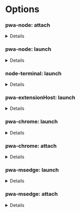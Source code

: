 # Options

### pwa-node: attach

<details><h4>address</h4><p>TCP/IP address of process to be debugged. Default is &#39;localhost&#39;.</p>
<h5>Default value:</h4><pre><code>"localhost"</pre></code><h4>attachExistingChildren</h4><p>Whether to attempt to attach to already-spawned child processes.</p>
<h5>Default value:</h4><pre><code>true</pre></code><h4>autoAttachChildProcesses</h4><p>Attach debugger to new child processes automatically.</p>
<h5>Default value:</h4><pre><code>true</pre></code><h4>cascadeTerminateToConfigurations</h4><p>A list of debug sessions which, when this debug session is terminated, will also be stopped.</p>
<h5>Default value:</h4><pre><code>[]</pre></code><h4>continueOnAttach</h4><p>If true, we&#39;ll automatically resume programs launched and waiting on <code>--inspect-brk</code></p>
<h5>Default value:</h4><pre><code>false</pre></code><h4>customDescriptionGenerator</h4><p>Customize the textual description the debugger shows for objects (local variables, etc...). Samples:<br>      1. this.toString() // will call toString to print all objects<br>      2. this.customDescription ? this.customDescription() : defaultValue // Use customDescription method if available, if not return defaultValue<br>      3. function (def) { return this.customDescription ? this.customDescription() : def } // Use customDescription method if available, if not return defaultValue<br>      </p>
<h5>Default value:</h4><pre><code>undefined</pre></code><h4>customPropertiesGenerator</h4><p>Customize the properties shown for an object in the debugger (local variables, etc...). Samples:<br>    1. { ...this, extraProperty: &#39;12345&#39; } // Add an extraProperty 12345 to all objects<br>    2. this.customProperties ? this.customProperties() : this // Use customProperties method if available, if not use the properties in this (the default properties)<br>    3. function () { return this.customProperties ? this.customProperties() : this } // Use customDescription method if available, if not return the default properties<br><br>    Deprecated: This is a temporary implementation of this feature until we have time to implement it in the way described here: <a href="https://github.com/microsoft/vscode/issues/102181">https://github.com/microsoft/vscode/issues/102181</a></p>
<h5>Default value:</h4><pre><code>undefined</pre></code><h4>cwd</h4><p>Absolute path to the working directory of the program being debugged. If you&#39;ve set localRoot then cwd will match that value otherwise it falls back to your workspaceFolder</p>
<h5>Default value:</h4><pre><code>localRoot || ${workspaceFolder}</pre></code><h4>enableContentValidation</h4><p>Toggles whether we verify the contents of files on disk match the ones loaded in the runtime. This is useful in a variety of scenarios and required in some, but can cause issues if you have server-side transformation of scripts, for example.</p>
<h5>Default value:</h4><pre><code>true</pre></code><h4>env</h4><p>Environment variables passed to the program. The value <code>null</code> removes the variable from the environment.</p>
<h5>Default value:</h4><pre><code>{}</pre></code><h4>envFile</h4><p>Absolute path to a file containing environment variable definitions.</p>
<h5>Default value:</h4><pre><code>null</pre></code><h4>localRoot</h4><p>Path to the local directory containing the program.</p>
<h5>Default value:</h4><pre><code>null</pre></code><h4>nodeVersionHint</h4><p>Allows you to explicitly specify the Node version that&#39;s running, which can be used to disable or enable certain behaviors in cases where the automatic version detection does not work.</p>
<h5>Default value:</h4><pre><code>undefined</pre></code><h4>outFiles</h4><p>If source maps are enabled, these glob patterns specify the generated JavaScript files. If a pattern starts with <code>!</code> the files are excluded. If not specified, the generated code is expected in the same directory as its source.</p>
<h5>Default value:</h4><pre><code>[
  "${workspaceFolder}/**/*.js",
  "!**/node_modules/**"
]</pre></code><h4>outputCapture</h4><p>From where to capture output messages: the default debug API if set to <code>console</code>, or stdout/stderr streams if set to <code>std</code>.</p>
<h5>Default value:</h4><pre><code>"console"</pre></code><h4>pauseForSourceMap</h4><p>Whether to wait for source maps to load for each incoming script. This has a performance overhead, and might be safely disabled when running off of disk, so long as <code>rootPath</code> is not disabled.</p>
<h5>Default value:</h4><pre><code>false</pre></code><h4>port</h4><p>Debug port to attach to. Default is 9229.</p>
<h5>Default value:</h4><pre><code>9229</pre></code><h4>processId</h4><p>ID of process to attach to.</p>
<h5>Default value:</h4><pre><code>undefined</pre></code><h4>remoteRoot</h4><p>Absolute path to the remote directory containing the program.</p>
<h5>Default value:</h4><pre><code>null</pre></code><h4>resolveSourceMapLocations</h4><p>A list of minimatch patterns for locations (folders and URLs) in which source maps can be used to resolve local files. This can be used to avoid incorrectly breaking in external source mapped code. Patterns can be prefixed with &quot;!&quot; to exclude them. May be set to an empty array or null to avoid restriction.</p>
<h5>Default value:</h4><pre><code>[
  "**",
  "!**/node_modules/**"
]</pre></code><h4>restart</h4><p>Try to reconnect to the program if we lose connection. If set to <code>true</code>, we&#39;ll try once a second, forever. You can customize the interval and maximum number of attempts by specifying the <code>delay</code> and <code>maxAttempts</code> in an object instead.</p>
<h5>Default value:</h4><pre><code>false</pre></code><h4>runtimeSourcemapPausePatterns</h4><p>A list of patterns at which to manually insert entrypoint breakpoints. This can be useful to give the debugger an opportunity to set breakpoints when using sourcemaps that don&#39;t exist or can&#39;t be detected before launch, such as <a href="https://github.com/microsoft/vscode-js-debug/issues/492">with the Serverless framework</a>.</p>
<h5>Default value:</h4><pre><code>[]</pre></code><h4>showAsyncStacks</h4><p>Show the async calls that led to the current call stack.</p>
<h5>Default value:</h4><pre><code>true</pre></code><h4>skipFiles</h4><p>An array of file or folder names, or path globs, to skip when debugging.</p>
<h5>Default value:</h4><pre><code>[
  "<node_internals>/**"
]</pre></code><h4>smartStep</h4><p>Automatically step through generated code that cannot be mapped back to the original source.</p>
<h5>Default value:</h4><pre><code>true</pre></code><h4>sourceMapPathOverrides</h4><p>A set of mappings for rewriting the locations of source files from what the sourcemap says, to their locations on disk.</p>
<h5>Default value:</h4><pre><code>{
  "webpack:///./~/*": "${workspaceFolder}/node_modules/*",
  "webpack:////*": "/*",
  "webpack://?:*/*": "${workspaceFolder}/*",
  "webpack:///([a-z]):/(.+)": "$1:/$2",
  "meteor://💻app/*": "${workspaceFolder}/*"
}</pre></code><h4>sourceMapRenames</h4><p>Whether to use the &quot;names&quot; mapping in sourcemaps. This requires requesting source content, which can be slow with certain debuggers.</p>
<h5>Default value:</h4><pre><code>true</pre></code><h4>sourceMaps</h4><p>Use JavaScript source maps (if they exist).</p>
<h5>Default value:</h4><pre><code>true</pre></code><h4>timeout</h4><p>Retry for this number of milliseconds to connect to Node.js. Default is 10000 ms.</p>
<h5>Default value:</h4><pre><code>10000</pre></code><h4>timeouts</h4><p>Timeouts for several debugger operations.</p>
<h5>Default value:</h4><pre><code>{}</pre></code><h4>trace</h4><p>Configures what diagnostic output is produced.</p>
<h5>Default value:</h4><pre><code>false</pre></code><h4>websocketAddress</h4><p>Exact websocket address to attach to. If unspecified, it will be discovered from the address and port.</p>
<h5>Default value:</h4><pre><code>undefined</pre></code></details>

### pwa-node: launch

<details><h4>args</h4><p>Command line arguments passed to the program.</p>
<h5>Default value:</h4><pre><code>[]</pre></code><h4>attachSimplePort</h4><p>If set, attaches to the process via the given port. This is generally no longer necessary for Node.js programs and loses the ability to debug child processes, but can be useful in more esoteric scenarios such as with Deno and Docker launches. If set to 0, a random port will be chosen and --inspect-brk added to the launch arguments automatically.</p>
<h5>Default value:</h4><pre><code>null</pre></code><h4>autoAttachChildProcesses</h4><p>Attach debugger to new child processes automatically.</p>
<h5>Default value:</h4><pre><code>true</pre></code><h4>cascadeTerminateToConfigurations</h4><p>A list of debug sessions which, when this debug session is terminated, will also be stopped.</p>
<h5>Default value:</h4><pre><code>[]</pre></code><h4>console</h4><p>Where to launch the debug target.</p>
<h5>Default value:</h4><pre><code>"internalConsole"</pre></code><h4>customDescriptionGenerator</h4><p>Customize the textual description the debugger shows for objects (local variables, etc...). Samples:<br>      1. this.toString() // will call toString to print all objects<br>      2. this.customDescription ? this.customDescription() : defaultValue // Use customDescription method if available, if not return defaultValue<br>      3. function (def) { return this.customDescription ? this.customDescription() : def } // Use customDescription method if available, if not return defaultValue<br>      </p>
<h5>Default value:</h4><pre><code>undefined</pre></code><h4>customPropertiesGenerator</h4><p>Customize the properties shown for an object in the debugger (local variables, etc...). Samples:<br>    1. { ...this, extraProperty: &#39;12345&#39; } // Add an extraProperty 12345 to all objects<br>    2. this.customProperties ? this.customProperties() : this // Use customProperties method if available, if not use the properties in this (the default properties)<br>    3. function () { return this.customProperties ? this.customProperties() : this } // Use customDescription method if available, if not return the default properties<br><br>    Deprecated: This is a temporary implementation of this feature until we have time to implement it in the way described here: <a href="https://github.com/microsoft/vscode/issues/102181">https://github.com/microsoft/vscode/issues/102181</a></p>
<h5>Default value:</h4><pre><code>undefined</pre></code><h4>cwd</h4><p>Absolute path to the working directory of the program being debugged. If you&#39;ve set localRoot then cwd will match that value otherwise it falls back to your workspaceFolder</p>
<h5>Default value:</h4><pre><code>"${workspaceFolder}"</pre></code><h4>enableContentValidation</h4><p>Toggles whether we verify the contents of files on disk match the ones loaded in the runtime. This is useful in a variety of scenarios and required in some, but can cause issues if you have server-side transformation of scripts, for example.</p>
<h5>Default value:</h4><pre><code>true</pre></code><h4>env</h4><p>Environment variables passed to the program. The value <code>null</code> removes the variable from the environment.</p>
<h5>Default value:</h4><pre><code>{}</pre></code><h4>envFile</h4><p>Absolute path to a file containing environment variable definitions.</p>
<h5>Default value:</h4><pre><code>null</pre></code><h4>killBehavior</h4><p>Configures how debug processes are killed when stopping the session. Can be:<br><br>- forceful (default): forcefully tears down the process tree. Sends SIGKILL on posix, or <code>taskkill.exe /F</code> on Windows.<br>- polite: gracefully tears down the process tree. It&#39;s possible that misbehaving processes continue to run after shutdown in this way. Sends SIGTERM on posix, or <code>taskkill.exe</code> with no <code>/F</code> (force) flag on Windows.<br>- none: no termination will happen.</p>
<h5>Default value:</h4><pre><code>"forceful"</pre></code><h4>localRoot</h4><p>Path to the local directory containing the program.</p>
<h5>Default value:</h4><pre><code>null</pre></code><h4>nodeVersionHint</h4><p>Allows you to explicitly specify the Node version that&#39;s running, which can be used to disable or enable certain behaviors in cases where the automatic version detection does not work.</p>
<h5>Default value:</h4><pre><code>undefined</pre></code><h4>outFiles</h4><p>If source maps are enabled, these glob patterns specify the generated JavaScript files. If a pattern starts with <code>!</code> the files are excluded. If not specified, the generated code is expected in the same directory as its source.</p>
<h5>Default value:</h4><pre><code>[
  "${workspaceFolder}/**/*.js",
  "!**/node_modules/**"
]</pre></code><h4>outputCapture</h4><p>From where to capture output messages: the default debug API if set to <code>console</code>, or stdout/stderr streams if set to <code>std</code>.</p>
<h5>Default value:</h4><pre><code>"console"</pre></code><h4>pauseForSourceMap</h4><p>Whether to wait for source maps to load for each incoming script. This has a performance overhead, and might be safely disabled when running off of disk, so long as <code>rootPath</code> is not disabled.</p>
<h5>Default value:</h4><pre><code>false</pre></code><h4>profileStartup</h4><p>If true, will start profiling as soon as the process launches</p>
<h5>Default value:</h4><pre><code>false</pre></code><h4>program</h4><p>Absolute path to the program. Generated value is guessed by looking at package.json and opened files. Edit this attribute.</p>
<h5>Default value:</h4><pre><code>""</pre></code><h4>remoteRoot</h4><p>Absolute path to the remote directory containing the program.</p>
<h5>Default value:</h4><pre><code>null</pre></code><h4>resolveSourceMapLocations</h4><p>A list of minimatch patterns for locations (folders and URLs) in which source maps can be used to resolve local files. This can be used to avoid incorrectly breaking in external source mapped code. Patterns can be prefixed with &quot;!&quot; to exclude them. May be set to an empty array or null to avoid restriction.</p>
<h5>Default value:</h4><pre><code>[
  "**",
  "!**/node_modules/**"
]</pre></code><h4>restart</h4><p>Try to reconnect to the program if we lose connection. If set to <code>true</code>, we&#39;ll try once a second, forever. You can customize the interval and maximum number of attempts by specifying the <code>delay</code> and <code>maxAttempts</code> in an object instead.</p>
<h5>Default value:</h4><pre><code>false</pre></code><h4>runtimeArgs</h4><p>Optional arguments passed to the runtime executable.</p>
<h5>Default value:</h4><pre><code>[]</pre></code><h4>runtimeExecutable</h4><p>Runtime to use. Either an absolute path or the name of a runtime available on the PATH. If omitted <code>node</code> is assumed.</p>
<h5>Default value:</h4><pre><code>"node"</pre></code><h4>runtimeSourcemapPausePatterns</h4><p>A list of patterns at which to manually insert entrypoint breakpoints. This can be useful to give the debugger an opportunity to set breakpoints when using sourcemaps that don&#39;t exist or can&#39;t be detected before launch, such as <a href="https://github.com/microsoft/vscode-js-debug/issues/492">with the Serverless framework</a>.</p>
<h5>Default value:</h4><pre><code>[]</pre></code><h4>runtimeVersion</h4><p>Version of <code>node</code> runtime to use. Requires <code>nvm</code>.</p>
<h5>Default value:</h4><pre><code>"default"</pre></code><h4>showAsyncStacks</h4><p>Show the async calls that led to the current call stack.</p>
<h5>Default value:</h4><pre><code>true</pre></code><h4>skipFiles</h4><p>An array of file or folder names, or path globs, to skip when debugging.</p>
<h5>Default value:</h4><pre><code>[
  "<node_internals>/**"
]</pre></code><h4>smartStep</h4><p>Automatically step through generated code that cannot be mapped back to the original source.</p>
<h5>Default value:</h4><pre><code>true</pre></code><h4>sourceMapPathOverrides</h4><p>A set of mappings for rewriting the locations of source files from what the sourcemap says, to their locations on disk.</p>
<h5>Default value:</h4><pre><code>{
  "webpack:///./~/*": "${workspaceFolder}/node_modules/*",
  "webpack:////*": "/*",
  "webpack://?:*/*": "${workspaceFolder}/*",
  "webpack:///([a-z]):/(.+)": "$1:/$2",
  "meteor://💻app/*": "${workspaceFolder}/*"
}</pre></code><h4>sourceMapRenames</h4><p>Whether to use the &quot;names&quot; mapping in sourcemaps. This requires requesting source content, which can be slow with certain debuggers.</p>
<h5>Default value:</h4><pre><code>true</pre></code><h4>sourceMaps</h4><p>Use JavaScript source maps (if they exist).</p>
<h5>Default value:</h4><pre><code>true</pre></code><h4>stopOnEntry</h4><p>Automatically stop program after launch.</p>
<h5>Default value:</h4><pre><code>false</pre></code><h4>timeout</h4><p>Retry for this number of milliseconds to connect to Node.js. Default is 10000 ms.</p>
<h5>Default value:</h4><pre><code>10000</pre></code><h4>timeouts</h4><p>Timeouts for several debugger operations.</p>
<h5>Default value:</h4><pre><code>{}</pre></code><h4>trace</h4><p>Configures what diagnostic output is produced.</p>
<h5>Default value:</h4><pre><code>false</pre></code></details>

### node-terminal: launch

<details><h4>autoAttachChildProcesses</h4><p>Attach debugger to new child processes automatically.</p>
<h5>Default value:</h4><pre><code>true</pre></code><h4>cascadeTerminateToConfigurations</h4><p>A list of debug sessions which, when this debug session is terminated, will also be stopped.</p>
<h5>Default value:</h4><pre><code>[]</pre></code><h4>command</h4><p>Command to run in the launched terminal. If not provided, the terminal will open without launching a program.</p>
<h5>Default value:</h4><pre><code>undefined</pre></code><h4>customDescriptionGenerator</h4><p>Customize the textual description the debugger shows for objects (local variables, etc...). Samples:<br>      1. this.toString() // will call toString to print all objects<br>      2. this.customDescription ? this.customDescription() : defaultValue // Use customDescription method if available, if not return defaultValue<br>      3. function (def) { return this.customDescription ? this.customDescription() : def } // Use customDescription method if available, if not return defaultValue<br>      </p>
<h5>Default value:</h4><pre><code>undefined</pre></code><h4>customPropertiesGenerator</h4><p>Customize the properties shown for an object in the debugger (local variables, etc...). Samples:<br>    1. { ...this, extraProperty: &#39;12345&#39; } // Add an extraProperty 12345 to all objects<br>    2. this.customProperties ? this.customProperties() : this // Use customProperties method if available, if not use the properties in this (the default properties)<br>    3. function () { return this.customProperties ? this.customProperties() : this } // Use customDescription method if available, if not return the default properties<br><br>    Deprecated: This is a temporary implementation of this feature until we have time to implement it in the way described here: <a href="https://github.com/microsoft/vscode/issues/102181">https://github.com/microsoft/vscode/issues/102181</a></p>
<h5>Default value:</h4><pre><code>undefined</pre></code><h4>cwd</h4><p>Absolute path to the working directory of the program being debugged. If you&#39;ve set localRoot then cwd will match that value otherwise it falls back to your workspaceFolder</p>
<h5>Default value:</h4><pre><code>localRoot || ${workspaceFolder}</pre></code><h4>enableContentValidation</h4><p>Toggles whether we verify the contents of files on disk match the ones loaded in the runtime. This is useful in a variety of scenarios and required in some, but can cause issues if you have server-side transformation of scripts, for example.</p>
<h5>Default value:</h4><pre><code>true</pre></code><h4>env</h4><p>Environment variables passed to the program. The value <code>null</code> removes the variable from the environment.</p>
<h5>Default value:</h4><pre><code>{}</pre></code><h4>envFile</h4><p>Absolute path to a file containing environment variable definitions.</p>
<h5>Default value:</h4><pre><code>null</pre></code><h4>localRoot</h4><p>Path to the local directory containing the program.</p>
<h5>Default value:</h4><pre><code>null</pre></code><h4>nodeVersionHint</h4><p>Allows you to explicitly specify the Node version that&#39;s running, which can be used to disable or enable certain behaviors in cases where the automatic version detection does not work.</p>
<h5>Default value:</h4><pre><code>undefined</pre></code><h4>outFiles</h4><p>If source maps are enabled, these glob patterns specify the generated JavaScript files. If a pattern starts with <code>!</code> the files are excluded. If not specified, the generated code is expected in the same directory as its source.</p>
<h5>Default value:</h4><pre><code>[
  "${workspaceFolder}/**/*.js",
  "!**/node_modules/**"
]</pre></code><h4>outputCapture</h4><p>From where to capture output messages: the default debug API if set to <code>console</code>, or stdout/stderr streams if set to <code>std</code>.</p>
<h5>Default value:</h4><pre><code>"console"</pre></code><h4>pauseForSourceMap</h4><p>Whether to wait for source maps to load for each incoming script. This has a performance overhead, and might be safely disabled when running off of disk, so long as <code>rootPath</code> is not disabled.</p>
<h5>Default value:</h4><pre><code>false</pre></code><h4>remoteRoot</h4><p>Absolute path to the remote directory containing the program.</p>
<h5>Default value:</h4><pre><code>null</pre></code><h4>resolveSourceMapLocations</h4><p>A list of minimatch patterns for locations (folders and URLs) in which source maps can be used to resolve local files. This can be used to avoid incorrectly breaking in external source mapped code. Patterns can be prefixed with &quot;!&quot; to exclude them. May be set to an empty array or null to avoid restriction.</p>
<h5>Default value:</h4><pre><code>[
  "**",
  "!**/node_modules/**"
]</pre></code><h4>runtimeSourcemapPausePatterns</h4><p>A list of patterns at which to manually insert entrypoint breakpoints. This can be useful to give the debugger an opportunity to set breakpoints when using sourcemaps that don&#39;t exist or can&#39;t be detected before launch, such as <a href="https://github.com/microsoft/vscode-js-debug/issues/492">with the Serverless framework</a>.</p>
<h5>Default value:</h4><pre><code>[]</pre></code><h4>showAsyncStacks</h4><p>Show the async calls that led to the current call stack.</p>
<h5>Default value:</h4><pre><code>{
  "onceBreakpointResolved": 16
}</pre></code><h4>skipFiles</h4><p>An array of file or folder names, or path globs, to skip when debugging.</p>
<h5>Default value:</h4><pre><code>[
  "<node_internals>/**"
]</pre></code><h4>smartStep</h4><p>Automatically step through generated code that cannot be mapped back to the original source.</p>
<h5>Default value:</h4><pre><code>true</pre></code><h4>sourceMapPathOverrides</h4><p>A set of mappings for rewriting the locations of source files from what the sourcemap says, to their locations on disk.</p>
<h5>Default value:</h4><pre><code>{
  "webpack:///./~/*": "${workspaceFolder}/node_modules/*",
  "webpack:////*": "/*",
  "webpack://?:*/*": "${workspaceFolder}/*",
  "webpack:///([a-z]):/(.+)": "$1:/$2",
  "meteor://💻app/*": "${workspaceFolder}/*"
}</pre></code><h4>sourceMapRenames</h4><p>Whether to use the &quot;names&quot; mapping in sourcemaps. This requires requesting source content, which can be slow with certain debuggers.</p>
<h5>Default value:</h4><pre><code>true</pre></code><h4>sourceMaps</h4><p>Use JavaScript source maps (if they exist).</p>
<h5>Default value:</h4><pre><code>true</pre></code><h4>timeout</h4><p>Retry for this number of milliseconds to connect to Node.js. Default is 10000 ms.</p>
<h5>Default value:</h4><pre><code>10000</pre></code><h4>timeouts</h4><p>Timeouts for several debugger operations.</p>
<h5>Default value:</h4><pre><code>{}</pre></code><h4>trace</h4><p>Configures what diagnostic output is produced.</p>
<h5>Default value:</h4><pre><code>false</pre></code></details>

### pwa-extensionHost: launch

<details><h4>args</h4><p>Command line arguments passed to the program.</p>
<h5>Default value:</h4><pre><code>[
  "--extensionDevelopmentPath=${workspaceFolder}"
]</pre></code><h4>autoAttachChildProcesses</h4><p>Attach debugger to new child processes automatically.</p>
<h5>Default value:</h4><pre><code>false</pre></code><h4>cascadeTerminateToConfigurations</h4><p>A list of debug sessions which, when this debug session is terminated, will also be stopped.</p>
<h5>Default value:</h4><pre><code>[]</pre></code><h4>customDescriptionGenerator</h4><p>Customize the textual description the debugger shows for objects (local variables, etc...). Samples:<br>      1. this.toString() // will call toString to print all objects<br>      2. this.customDescription ? this.customDescription() : defaultValue // Use customDescription method if available, if not return defaultValue<br>      3. function (def) { return this.customDescription ? this.customDescription() : def } // Use customDescription method if available, if not return defaultValue<br>      </p>
<h5>Default value:</h4><pre><code>undefined</pre></code><h4>customPropertiesGenerator</h4><p>Customize the properties shown for an object in the debugger (local variables, etc...). Samples:<br>    1. { ...this, extraProperty: &#39;12345&#39; } // Add an extraProperty 12345 to all objects<br>    2. this.customProperties ? this.customProperties() : this // Use customProperties method if available, if not use the properties in this (the default properties)<br>    3. function () { return this.customProperties ? this.customProperties() : this } // Use customDescription method if available, if not return the default properties<br><br>    Deprecated: This is a temporary implementation of this feature until we have time to implement it in the way described here: <a href="https://github.com/microsoft/vscode/issues/102181">https://github.com/microsoft/vscode/issues/102181</a></p>
<h5>Default value:</h4><pre><code>undefined</pre></code><h4>cwd</h4><p>Absolute path to the working directory of the program being debugged. If you&#39;ve set localRoot then cwd will match that value otherwise it falls back to your workspaceFolder</p>
<h5>Default value:</h4><pre><code>localRoot || ${workspaceFolder}</pre></code><h4>debugWebviews</h4><p>Configures whether we should try to attach to webviews in the launched VS Code instance. This will only work in desktop VS Code.</p>
<h5>Default value:</h4><pre><code>false</pre></code><h4>debugWebWorkerHost</h4><p>Configures whether we should try to attach to the web worker extension host.</p>
<h5>Default value:</h4><pre><code>false</pre></code><h4>enableContentValidation</h4><p>Toggles whether we verify the contents of files on disk match the ones loaded in the runtime. This is useful in a variety of scenarios and required in some, but can cause issues if you have server-side transformation of scripts, for example.</p>
<h5>Default value:</h4><pre><code>true</pre></code><h4>env</h4><p>Environment variables passed to the program. The value <code>null</code> removes the variable from the environment.</p>
<h5>Default value:</h4><pre><code>{}</pre></code><h4>envFile</h4><p>Absolute path to a file containing environment variable definitions.</p>
<h5>Default value:</h4><pre><code>null</pre></code><h4>localRoot</h4><p>Path to the local directory containing the program.</p>
<h5>Default value:</h4><pre><code>null</pre></code><h4>nodeVersionHint</h4><p>Allows you to explicitly specify the Node version that&#39;s running, which can be used to disable or enable certain behaviors in cases where the automatic version detection does not work.</p>
<h5>Default value:</h4><pre><code>undefined</pre></code><h4>outFiles</h4><p>If source maps are enabled, these glob patterns specify the generated JavaScript files. If a pattern starts with <code>!</code> the files are excluded. If not specified, the generated code is expected in the same directory as its source.</p>
<h5>Default value:</h4><pre><code>[
  "${workspaceFolder}/out/**/*.js"
]</pre></code><h4>outputCapture</h4><p>From where to capture output messages: the default debug API if set to <code>console</code>, or stdout/stderr streams if set to <code>std</code>.</p>
<h5>Default value:</h4><pre><code>"console"</pre></code><h4>pauseForSourceMap</h4><p>Whether to wait for source maps to load for each incoming script. This has a performance overhead, and might be safely disabled when running off of disk, so long as <code>rootPath</code> is not disabled.</p>
<h5>Default value:</h4><pre><code>false</pre></code><h4>remoteRoot</h4><p>Absolute path to the remote directory containing the program.</p>
<h5>Default value:</h4><pre><code>null</pre></code><h4>rendererDebugOptions</h4><p>Chrome launch options used when attaching to the renderer process, with <code>debugWebviews</code> or <code>debugWebWorkerHost</code>.</p>
<h5>Default value:</h4><pre><code>{}</pre></code><h4>resolveSourceMapLocations</h4><p>A list of minimatch patterns for locations (folders and URLs) in which source maps can be used to resolve local files. This can be used to avoid incorrectly breaking in external source mapped code. Patterns can be prefixed with &quot;!&quot; to exclude them. May be set to an empty array or null to avoid restriction.</p>
<h5>Default value:</h4><pre><code>[
  "${workspaceFolder}/**",
  "!**/node_modules/**"
]</pre></code><h4>runtimeExecutable</h4><p>Absolute path to VS Code.</p>
<h5>Default value:</h4><pre><code>"${execPath}"</pre></code><h4>runtimeSourcemapPausePatterns</h4><p>A list of patterns at which to manually insert entrypoint breakpoints. This can be useful to give the debugger an opportunity to set breakpoints when using sourcemaps that don&#39;t exist or can&#39;t be detected before launch, such as <a href="https://github.com/microsoft/vscode-js-debug/issues/492">with the Serverless framework</a>.</p>
<h5>Default value:</h4><pre><code>[]</pre></code><h4>showAsyncStacks</h4><p>Show the async calls that led to the current call stack.</p>
<h5>Default value:</h4><pre><code>true</pre></code><h4>skipFiles</h4><p>An array of file or folder names, or path globs, to skip when debugging.</p>
<h5>Default value:</h4><pre><code>[
  "<node_internals>/**"
]</pre></code><h4>smartStep</h4><p>Automatically step through generated code that cannot be mapped back to the original source.</p>
<h5>Default value:</h4><pre><code>true</pre></code><h4>sourceMapPathOverrides</h4><p>A set of mappings for rewriting the locations of source files from what the sourcemap says, to their locations on disk.</p>
<h5>Default value:</h4><pre><code>{
  "webpack:///./~/*": "${workspaceFolder}/node_modules/*",
  "webpack:////*": "/*",
  "webpack://?:*/*": "${workspaceFolder}/*",
  "webpack:///([a-z]):/(.+)": "$1:/$2",
  "meteor://💻app/*": "${workspaceFolder}/*"
}</pre></code><h4>sourceMapRenames</h4><p>Whether to use the &quot;names&quot; mapping in sourcemaps. This requires requesting source content, which can be slow with certain debuggers.</p>
<h5>Default value:</h4><pre><code>true</pre></code><h4>sourceMaps</h4><p>Use JavaScript source maps (if they exist).</p>
<h5>Default value:</h4><pre><code>true</pre></code><h4>timeout</h4><p>Retry for this number of milliseconds to connect to Node.js. Default is 10000 ms.</p>
<h5>Default value:</h4><pre><code>10000</pre></code><h4>timeouts</h4><p>Timeouts for several debugger operations.</p>
<h5>Default value:</h4><pre><code>{}</pre></code><h4>trace</h4><p>Configures what diagnostic output is produced.</p>
<h5>Default value:</h4><pre><code>false</pre></code></details>

### pwa-chrome: launch

<details><h4>browserLaunchLocation</h4><p>Forces the browser to be launched in one location. In a remote workspace (through ssh or WSL, for example) this can be used to open the browser on the remote machine rather than locally.</p>
<h5>Default value:</h4><pre><code>"workspace"</pre></code><h4>cascadeTerminateToConfigurations</h4><p>A list of debug sessions which, when this debug session is terminated, will also be stopped.</p>
<h5>Default value:</h4><pre><code>[]</pre></code><h4>cleanUp</h4><p>What clean-up to do after the debugging session finishes. Close only the tab being debug, vs. close the whole browser.</p>
<h5>Default value:</h4><pre><code>"wholeBrowser"</pre></code><h4>customDescriptionGenerator</h4><p>Customize the textual description the debugger shows for objects (local variables, etc...). Samples:<br>      1. this.toString() // will call toString to print all objects<br>      2. this.customDescription ? this.customDescription() : defaultValue // Use customDescription method if available, if not return defaultValue<br>      3. function (def) { return this.customDescription ? this.customDescription() : def } // Use customDescription method if available, if not return defaultValue<br>      </p>
<h5>Default value:</h4><pre><code>undefined</pre></code><h4>customPropertiesGenerator</h4><p>Customize the properties shown for an object in the debugger (local variables, etc...). Samples:<br>    1. { ...this, extraProperty: &#39;12345&#39; } // Add an extraProperty 12345 to all objects<br>    2. this.customProperties ? this.customProperties() : this // Use customProperties method if available, if not use the properties in this (the default properties)<br>    3. function () { return this.customProperties ? this.customProperties() : this } // Use customDescription method if available, if not return the default properties<br><br>    Deprecated: This is a temporary implementation of this feature until we have time to implement it in the way described here: <a href="https://github.com/microsoft/vscode/issues/102181">https://github.com/microsoft/vscode/issues/102181</a></p>
<h5>Default value:</h4><pre><code>undefined</pre></code><h4>cwd</h4><p>Optional working directory for the runtime executable.</p>
<h5>Default value:</h4><pre><code>null</pre></code><h4>disableNetworkCache</h4><p>Controls whether to skip the network cache for each request</p>
<h5>Default value:</h4><pre><code>true</pre></code><h4>enableContentValidation</h4><p>Toggles whether we verify the contents of files on disk match the ones loaded in the runtime. This is useful in a variety of scenarios and required in some, but can cause issues if you have server-side transformation of scripts, for example.</p>
<h5>Default value:</h4><pre><code>true</pre></code><h4>env</h4><p>Optional dictionary of environment key/value pairs for the browser.</p>
<h5>Default value:</h4><pre><code>{}</pre></code><h4>file</h4><p>A local html file to open in the browser</p>
<h5>Default value:</h4><pre><code>null</pre></code><h4>includeDefaultArgs</h4><p>Whether default browser launch arguments (to disable features that may make debugging harder) will be included in the launch.</p>
<h5>Default value:</h4><pre><code>true</pre></code><h4>inspectUri</h4><p>Format to use to rewrite the inspectUri: It&#39;s a template string that interpolates keys in <code>{curlyBraces}</code>. Available keys are:<br> - <code>url.*</code> is the parsed address of the running application. For instance, <code>{url.port}</code>, <code>{url.hostname}</code><br> - <code>port</code> is the debug port that Chrome is listening on.<br> - <code>browserInspectUri</code> is the inspector URI on the launched browser<br> - <code>browserInspectUriPath</code> is the path part of the inspector URI on the launched browser (e.g.: &quot;/devtools/browser/e9ec0098-306e-472a-8133-5e42488929c2&quot;).<br> - <code>wsProtocol</code> is the hinted websocket protocol. This is set to <code>wss</code> if the original URL is <code>https</code>, or <code>ws</code> otherwise.<br></p>
<h5>Default value:</h4><pre><code>undefined</pre></code><h4>outFiles</h4><p>If source maps are enabled, these glob patterns specify the generated JavaScript files. If a pattern starts with <code>!</code> the files are excluded. If not specified, the generated code is expected in the same directory as its source.</p>
<h5>Default value:</h4><pre><code>[
  "${workspaceFolder}/**/*.js",
  "!**/node_modules/**"
]</pre></code><h4>outputCapture</h4><p>From where to capture output messages: the default debug API if set to <code>console</code>, or stdout/stderr streams if set to <code>std</code>.</p>
<h5>Default value:</h4><pre><code>"console"</pre></code><h4>pathMapping</h4><p>A mapping of URLs/paths to local folders, to resolve scripts in the Browser to scripts on disk</p>
<h5>Default value:</h4><pre><code>{}</pre></code><h4>pauseForSourceMap</h4><p>Whether to wait for source maps to load for each incoming script. This has a performance overhead, and might be safely disabled when running off of disk, so long as <code>rootPath</code> is not disabled.</p>
<h5>Default value:</h4><pre><code>true</pre></code><h4>perScriptSourcemaps</h4><p>Whether scripts are loaded individually with unique sourcemaps containing the basename of the source file. This can be set to optimize sourcemap handling when dealing with lots of small scripts. If set to &quot;auto&quot;, we&#39;ll detect known cases where this is appropriate.</p>
<h5>Default value:</h4><pre><code>"auto"</pre></code><h4>port</h4><p>Port for the browser to listen on. Defaults to &quot;0&quot;, which will cause the browser to be debugged via pipes, which is generally more secure and should be chosen unless you need to attach to the browser from another tool.</p>
<h5>Default value:</h4><pre><code>0</pre></code><h4>profileStartup</h4><p>If true, will start profiling soon as the process launches</p>
<h5>Default value:</h4><pre><code>false</pre></code><h4>resolveSourceMapLocations</h4><p>A list of minimatch patterns for locations (folders and URLs) in which source maps can be used to resolve local files. This can be used to avoid incorrectly breaking in external source mapped code. Patterns can be prefixed with &quot;!&quot; to exclude them. May be set to an empty array or null to avoid restriction.</p>
<h5>Default value:</h4><pre><code>null</pre></code><h4>runtimeArgs</h4><p>Optional arguments passed to the runtime executable.</p>
<h5>Default value:</h4><pre><code>null</pre></code><h4>runtimeExecutable</h4><p>Either &#39;canary&#39;, &#39;stable&#39;, &#39;custom&#39; or path to the browser executable. Custom means a custom wrapper, custom build or CHROME_PATH environment variable.</p>
<h5>Default value:</h4><pre><code>"*"</pre></code><h4>showAsyncStacks</h4><p>Show the async calls that led to the current call stack.</p>
<h5>Default value:</h4><pre><code>true</pre></code><h4>skipFiles</h4><p>An array of file or folder names, or path globs, to skip when debugging.</p>
<h5>Default value:</h4><pre><code>[]</pre></code><h4>smartStep</h4><p>Automatically step through generated code that cannot be mapped back to the original source.</p>
<h5>Default value:</h4><pre><code>true</pre></code><h4>sourceMapPathOverrides</h4><p>A set of mappings for rewriting the locations of source files from what the sourcemap says, to their locations on disk.</p>
<h5>Default value:</h4><pre><code>{
  "webpack:///./~/*": "${webRoot}/node_modules/*",
  "webpack:////*": "/*",
  "webpack://?:*/*": "${webRoot}/*",
  "webpack:///([a-z]):/(.+)": "$1:/$2",
  "meteor://💻app/*": "${webRoot}/*"
}</pre></code><h4>sourceMapRenames</h4><p>Whether to use the &quot;names&quot; mapping in sourcemaps. This requires requesting source content, which can be slow with certain debuggers.</p>
<h5>Default value:</h4><pre><code>true</pre></code><h4>sourceMaps</h4><p>Use JavaScript source maps (if they exist).</p>
<h5>Default value:</h4><pre><code>true</pre></code><h4>timeout</h4><p>Retry for this number of milliseconds to connect to Node.js. Default is 10000 ms.</p>
<h5>Default value:</h4><pre><code>10000</pre></code><h4>timeouts</h4><p>Timeouts for several debugger operations.</p>
<h5>Default value:</h4><pre><code>{}</pre></code><h4>trace</h4><p>Configures what diagnostic output is produced.</p>
<h5>Default value:</h4><pre><code>false</pre></code><h4>url</h4><p>Will search for a tab with this exact url and attach to it, if found</p>
<h5>Default value:</h4><pre><code>null</pre></code><h4>urlFilter</h4><p>Will search for a page with this url and attach to it, if found. Can have * wildcards.</p>
<h5>Default value:</h4><pre><code>"*"</pre></code><h4>userDataDir</h4><p>By default, the browser is launched with a separate user profile in a temp folder. Use this option to override it. Set to false to launch with your default user profile. A new browser can&#39;t be launched if an instance is already running from <code>userDataDir</code>.</p>
<h5>Default value:</h4><pre><code>true</pre></code><h4>vueComponentPaths</h4><p>A list of file glob patterns to find <code>*.vue</code> components. By default, searches the entire workspace. This needs to be specified due to extra lookups that Vue&#39;s sourcemaps require in Vue CLI 4. You can disable this special handling by setting this to an empty array.</p>
<h5>Default value:</h4><pre><code>[
  "${workspaceFolder}/**/*.vue",
  "!**/node_modules/**"
]</pre></code><h4>webRoot</h4><p>This specifies the workspace absolute path to the webserver root. Used to resolve paths like <code>/app.js</code> to files on disk. Shorthand for a pathMapping for &quot;/&quot;</p>
<h5>Default value:</h4><pre><code>"${workspaceFolder}"</pre></code></details>

### pwa-chrome: attach

<details><h4>address</h4><p>IP address or hostname the debugged browser is listening on.</p>
<h5>Default value:</h4><pre><code>"localhost"</pre></code><h4>browserAttachLocation</h4><p>Forces the browser to attach in one location. In a remote workspace (through ssh or WSL, for example) this can be used to attach to a browser on the remote machine rather than locally.</p>
<h5>Default value:</h4><pre><code>"workspace"</pre></code><h4>cascadeTerminateToConfigurations</h4><p>A list of debug sessions which, when this debug session is terminated, will also be stopped.</p>
<h5>Default value:</h4><pre><code>[]</pre></code><h4>customDescriptionGenerator</h4><p>Customize the textual description the debugger shows for objects (local variables, etc...). Samples:<br>      1. this.toString() // will call toString to print all objects<br>      2. this.customDescription ? this.customDescription() : defaultValue // Use customDescription method if available, if not return defaultValue<br>      3. function (def) { return this.customDescription ? this.customDescription() : def } // Use customDescription method if available, if not return defaultValue<br>      </p>
<h5>Default value:</h4><pre><code>undefined</pre></code><h4>customPropertiesGenerator</h4><p>Customize the properties shown for an object in the debugger (local variables, etc...). Samples:<br>    1. { ...this, extraProperty: &#39;12345&#39; } // Add an extraProperty 12345 to all objects<br>    2. this.customProperties ? this.customProperties() : this // Use customProperties method if available, if not use the properties in this (the default properties)<br>    3. function () { return this.customProperties ? this.customProperties() : this } // Use customDescription method if available, if not return the default properties<br><br>    Deprecated: This is a temporary implementation of this feature until we have time to implement it in the way described here: <a href="https://github.com/microsoft/vscode/issues/102181">https://github.com/microsoft/vscode/issues/102181</a></p>
<h5>Default value:</h4><pre><code>undefined</pre></code><h4>disableNetworkCache</h4><p>Controls whether to skip the network cache for each request</p>
<h5>Default value:</h4><pre><code>true</pre></code><h4>enableContentValidation</h4><p>Toggles whether we verify the contents of files on disk match the ones loaded in the runtime. This is useful in a variety of scenarios and required in some, but can cause issues if you have server-side transformation of scripts, for example.</p>
<h5>Default value:</h4><pre><code>true</pre></code><h4>inspectUri</h4><p>Format to use to rewrite the inspectUri: It&#39;s a template string that interpolates keys in <code>{curlyBraces}</code>. Available keys are:<br> - <code>url.*</code> is the parsed address of the running application. For instance, <code>{url.port}</code>, <code>{url.hostname}</code><br> - <code>port</code> is the debug port that Chrome is listening on.<br> - <code>browserInspectUri</code> is the inspector URI on the launched browser<br> - <code>browserInspectUriPath</code> is the path part of the inspector URI on the launched browser (e.g.: &quot;/devtools/browser/e9ec0098-306e-472a-8133-5e42488929c2&quot;).<br> - <code>wsProtocol</code> is the hinted websocket protocol. This is set to <code>wss</code> if the original URL is <code>https</code>, or <code>ws</code> otherwise.<br></p>
<h5>Default value:</h4><pre><code>undefined</pre></code><h4>outFiles</h4><p>If source maps are enabled, these glob patterns specify the generated JavaScript files. If a pattern starts with <code>!</code> the files are excluded. If not specified, the generated code is expected in the same directory as its source.</p>
<h5>Default value:</h4><pre><code>[
  "${workspaceFolder}/**/*.js",
  "!**/node_modules/**"
]</pre></code><h4>outputCapture</h4><p>From where to capture output messages: the default debug API if set to <code>console</code>, or stdout/stderr streams if set to <code>std</code>.</p>
<h5>Default value:</h4><pre><code>"console"</pre></code><h4>pathMapping</h4><p>A mapping of URLs/paths to local folders, to resolve scripts in the Browser to scripts on disk</p>
<h5>Default value:</h4><pre><code>{}</pre></code><h4>pauseForSourceMap</h4><p>Whether to wait for source maps to load for each incoming script. This has a performance overhead, and might be safely disabled when running off of disk, so long as <code>rootPath</code> is not disabled.</p>
<h5>Default value:</h4><pre><code>true</pre></code><h4>perScriptSourcemaps</h4><p>Whether scripts are loaded individually with unique sourcemaps containing the basename of the source file. This can be set to optimize sourcemap handling when dealing with lots of small scripts. If set to &quot;auto&quot;, we&#39;ll detect known cases where this is appropriate.</p>
<h5>Default value:</h4><pre><code>"auto"</pre></code><h4>port</h4><p>Port to use to remote debugging the browser, given as <code>--remote-debugging-port</code> when launching the browser.</p>
<h5>Default value:</h4><pre><code>0</pre></code><h4>resolveSourceMapLocations</h4><p>A list of minimatch patterns for locations (folders and URLs) in which source maps can be used to resolve local files. This can be used to avoid incorrectly breaking in external source mapped code. Patterns can be prefixed with &quot;!&quot; to exclude them. May be set to an empty array or null to avoid restriction.</p>
<h5>Default value:</h4><pre><code>null</pre></code><h4>restart</h4><p>Whether to reconnect if the browser connection is closed</p>
<h5>Default value:</h4><pre><code>false</pre></code><h4>showAsyncStacks</h4><p>Show the async calls that led to the current call stack.</p>
<h5>Default value:</h4><pre><code>true</pre></code><h4>skipFiles</h4><p>An array of file or folder names, or path globs, to skip when debugging.</p>
<h5>Default value:</h4><pre><code>[]</pre></code><h4>smartStep</h4><p>Automatically step through generated code that cannot be mapped back to the original source.</p>
<h5>Default value:</h4><pre><code>true</pre></code><h4>sourceMapPathOverrides</h4><p>A set of mappings for rewriting the locations of source files from what the sourcemap says, to their locations on disk.</p>
<h5>Default value:</h4><pre><code>{
  "webpack:///./~/*": "${webRoot}/node_modules/*",
  "webpack:////*": "/*",
  "webpack://?:*/*": "${webRoot}/*",
  "webpack:///([a-z]):/(.+)": "$1:/$2",
  "meteor://💻app/*": "${webRoot}/*"
}</pre></code><h4>sourceMapRenames</h4><p>Whether to use the &quot;names&quot; mapping in sourcemaps. This requires requesting source content, which can be slow with certain debuggers.</p>
<h5>Default value:</h4><pre><code>true</pre></code><h4>sourceMaps</h4><p>Use JavaScript source maps (if they exist).</p>
<h5>Default value:</h4><pre><code>true</pre></code><h4>targetSelection</h4><p>Whether to attach to all targets that match the URL filter (&quot;automatic&quot;) or ask to pick one (&quot;pick&quot;).</p>
<h5>Default value:</h4><pre><code>"automatic"</pre></code><h4>timeout</h4><p>Retry for this number of milliseconds to connect to Node.js. Default is 10000 ms.</p>
<h5>Default value:</h4><pre><code>10000</pre></code><h4>timeouts</h4><p>Timeouts for several debugger operations.</p>
<h5>Default value:</h4><pre><code>{}</pre></code><h4>trace</h4><p>Configures what diagnostic output is produced.</p>
<h5>Default value:</h4><pre><code>false</pre></code><h4>url</h4><p>Will search for a tab with this exact url and attach to it, if found</p>
<h5>Default value:</h4><pre><code>null</pre></code><h4>urlFilter</h4><p>Will search for a page with this url and attach to it, if found. Can have * wildcards.</p>
<h5>Default value:</h4><pre><code>""</pre></code><h4>vueComponentPaths</h4><p>A list of file glob patterns to find <code>*.vue</code> components. By default, searches the entire workspace. This needs to be specified due to extra lookups that Vue&#39;s sourcemaps require in Vue CLI 4. You can disable this special handling by setting this to an empty array.</p>
<h5>Default value:</h4><pre><code>[
  "${workspaceFolder}/**/*.vue",
  "!**/node_modules/**"
]</pre></code><h4>webRoot</h4><p>This specifies the workspace absolute path to the webserver root. Used to resolve paths like <code>/app.js</code> to files on disk. Shorthand for a pathMapping for &quot;/&quot;</p>
<h5>Default value:</h4><pre><code>"${workspaceFolder}"</pre></code></details>

### pwa-msedge: launch

<details><h4>address</h4><p>When debugging webviews, the IP address or hostname the webview is listening on. Will be automatically discovered if not set.</p>
<h5>Default value:</h4><pre><code>"localhost"</pre></code><h4>browserLaunchLocation</h4><p>Forces the browser to be launched in one location. In a remote workspace (through ssh or WSL, for example) this can be used to open the browser on the remote machine rather than locally.</p>
<h5>Default value:</h4><pre><code>"workspace"</pre></code><h4>cascadeTerminateToConfigurations</h4><p>A list of debug sessions which, when this debug session is terminated, will also be stopped.</p>
<h5>Default value:</h4><pre><code>[]</pre></code><h4>cleanUp</h4><p>What clean-up to do after the debugging session finishes. Close only the tab being debug, vs. close the whole browser.</p>
<h5>Default value:</h4><pre><code>"wholeBrowser"</pre></code><h4>customDescriptionGenerator</h4><p>Customize the textual description the debugger shows for objects (local variables, etc...). Samples:<br>      1. this.toString() // will call toString to print all objects<br>      2. this.customDescription ? this.customDescription() : defaultValue // Use customDescription method if available, if not return defaultValue<br>      3. function (def) { return this.customDescription ? this.customDescription() : def } // Use customDescription method if available, if not return defaultValue<br>      </p>
<h5>Default value:</h4><pre><code>undefined</pre></code><h4>customPropertiesGenerator</h4><p>Customize the properties shown for an object in the debugger (local variables, etc...). Samples:<br>    1. { ...this, extraProperty: &#39;12345&#39; } // Add an extraProperty 12345 to all objects<br>    2. this.customProperties ? this.customProperties() : this // Use customProperties method if available, if not use the properties in this (the default properties)<br>    3. function () { return this.customProperties ? this.customProperties() : this } // Use customDescription method if available, if not return the default properties<br><br>    Deprecated: This is a temporary implementation of this feature until we have time to implement it in the way described here: <a href="https://github.com/microsoft/vscode/issues/102181">https://github.com/microsoft/vscode/issues/102181</a></p>
<h5>Default value:</h4><pre><code>undefined</pre></code><h4>cwd</h4><p>Optional working directory for the runtime executable.</p>
<h5>Default value:</h4><pre><code>null</pre></code><h4>disableNetworkCache</h4><p>Controls whether to skip the network cache for each request</p>
<h5>Default value:</h4><pre><code>true</pre></code><h4>enableContentValidation</h4><p>Toggles whether we verify the contents of files on disk match the ones loaded in the runtime. This is useful in a variety of scenarios and required in some, but can cause issues if you have server-side transformation of scripts, for example.</p>
<h5>Default value:</h4><pre><code>true</pre></code><h4>env</h4><p>Optional dictionary of environment key/value pairs for the browser.</p>
<h5>Default value:</h4><pre><code>{}</pre></code><h4>file</h4><p>A local html file to open in the browser</p>
<h5>Default value:</h4><pre><code>null</pre></code><h4>includeDefaultArgs</h4><p>Whether default browser launch arguments (to disable features that may make debugging harder) will be included in the launch.</p>
<h5>Default value:</h4><pre><code>true</pre></code><h4>inspectUri</h4><p>Format to use to rewrite the inspectUri: It&#39;s a template string that interpolates keys in <code>{curlyBraces}</code>. Available keys are:<br> - <code>url.*</code> is the parsed address of the running application. For instance, <code>{url.port}</code>, <code>{url.hostname}</code><br> - <code>port</code> is the debug port that Chrome is listening on.<br> - <code>browserInspectUri</code> is the inspector URI on the launched browser<br> - <code>browserInspectUriPath</code> is the path part of the inspector URI on the launched browser (e.g.: &quot;/devtools/browser/e9ec0098-306e-472a-8133-5e42488929c2&quot;).<br> - <code>wsProtocol</code> is the hinted websocket protocol. This is set to <code>wss</code> if the original URL is <code>https</code>, or <code>ws</code> otherwise.<br></p>
<h5>Default value:</h4><pre><code>undefined</pre></code><h4>outFiles</h4><p>If source maps are enabled, these glob patterns specify the generated JavaScript files. If a pattern starts with <code>!</code> the files are excluded. If not specified, the generated code is expected in the same directory as its source.</p>
<h5>Default value:</h4><pre><code>[
  "${workspaceFolder}/**/*.js",
  "!**/node_modules/**"
]</pre></code><h4>outputCapture</h4><p>From where to capture output messages: the default debug API if set to <code>console</code>, or stdout/stderr streams if set to <code>std</code>.</p>
<h5>Default value:</h4><pre><code>"console"</pre></code><h4>pathMapping</h4><p>A mapping of URLs/paths to local folders, to resolve scripts in the Browser to scripts on disk</p>
<h5>Default value:</h4><pre><code>{}</pre></code><h4>pauseForSourceMap</h4><p>Whether to wait for source maps to load for each incoming script. This has a performance overhead, and might be safely disabled when running off of disk, so long as <code>rootPath</code> is not disabled.</p>
<h5>Default value:</h4><pre><code>true</pre></code><h4>perScriptSourcemaps</h4><p>Whether scripts are loaded individually with unique sourcemaps containing the basename of the source file. This can be set to optimize sourcemap handling when dealing with lots of small scripts. If set to &quot;auto&quot;, we&#39;ll detect known cases where this is appropriate.</p>
<h5>Default value:</h4><pre><code>"auto"</pre></code><h4>port</h4><p>When debugging webviews, the port the webview debugger is listening on. Will be automatically discovered if not set.</p>
<h5>Default value:</h4><pre><code>0</pre></code><h4>profileStartup</h4><p>If true, will start profiling soon as the process launches</p>
<h5>Default value:</h4><pre><code>false</pre></code><h4>resolveSourceMapLocations</h4><p>A list of minimatch patterns for locations (folders and URLs) in which source maps can be used to resolve local files. This can be used to avoid incorrectly breaking in external source mapped code. Patterns can be prefixed with &quot;!&quot; to exclude them. May be set to an empty array or null to avoid restriction.</p>
<h5>Default value:</h4><pre><code>null</pre></code><h4>runtimeArgs</h4><p>Optional arguments passed to the runtime executable.</p>
<h5>Default value:</h4><pre><code>null</pre></code><h4>runtimeExecutable</h4><p>Either &#39;canary&#39;, &#39;stable&#39;, &#39;dev&#39;, &#39;custom&#39; or path to the browser executable. Custom means a custom wrapper, custom build or EDGE_PATH environment variable.</p>
<h5>Default value:</h4><pre><code>"*"</pre></code><h4>showAsyncStacks</h4><p>Show the async calls that led to the current call stack.</p>
<h5>Default value:</h4><pre><code>true</pre></code><h4>skipFiles</h4><p>An array of file or folder names, or path globs, to skip when debugging.</p>
<h5>Default value:</h4><pre><code>[]</pre></code><h4>smartStep</h4><p>Automatically step through generated code that cannot be mapped back to the original source.</p>
<h5>Default value:</h4><pre><code>true</pre></code><h4>sourceMapPathOverrides</h4><p>A set of mappings for rewriting the locations of source files from what the sourcemap says, to their locations on disk.</p>
<h5>Default value:</h4><pre><code>{
  "webpack:///./~/*": "${webRoot}/node_modules/*",
  "webpack:////*": "/*",
  "webpack://?:*/*": "${webRoot}/*",
  "webpack:///([a-z]):/(.+)": "$1:/$2",
  "meteor://💻app/*": "${webRoot}/*"
}</pre></code><h4>sourceMapRenames</h4><p>Whether to use the &quot;names&quot; mapping in sourcemaps. This requires requesting source content, which can be slow with certain debuggers.</p>
<h5>Default value:</h4><pre><code>true</pre></code><h4>sourceMaps</h4><p>Use JavaScript source maps (if they exist).</p>
<h5>Default value:</h4><pre><code>true</pre></code><h4>timeout</h4><p>Retry for this number of milliseconds to connect to Node.js. Default is 10000 ms.</p>
<h5>Default value:</h4><pre><code>10000</pre></code><h4>timeouts</h4><p>Timeouts for several debugger operations.</p>
<h5>Default value:</h4><pre><code>{}</pre></code><h4>trace</h4><p>Configures what diagnostic output is produced.</p>
<h5>Default value:</h4><pre><code>false</pre></code><h4>url</h4><p>Will search for a tab with this exact url and attach to it, if found</p>
<h5>Default value:</h4><pre><code>null</pre></code><h4>urlFilter</h4><p>Will search for a page with this url and attach to it, if found. Can have * wildcards.</p>
<h5>Default value:</h4><pre><code>"*"</pre></code><h4>userDataDir</h4><p>By default, the browser is launched with a separate user profile in a temp folder. Use this option to override it. Set to false to launch with your default user profile. A new browser can&#39;t be launched if an instance is already running from <code>userDataDir</code>.</p>
<h5>Default value:</h4><pre><code>true</pre></code><h4>useWebView</h4><p>(Edge (Chromium) only) When &#39;true&#39;, the debugger will treat the runtime executable as a host application that contains a WebView allowing you to debug the WebView script content.</p>
<h5>Default value:</h4><pre><code>false</pre></code><h4>vueComponentPaths</h4><p>A list of file glob patterns to find <code>*.vue</code> components. By default, searches the entire workspace. This needs to be specified due to extra lookups that Vue&#39;s sourcemaps require in Vue CLI 4. You can disable this special handling by setting this to an empty array.</p>
<h5>Default value:</h4><pre><code>[
  "${workspaceFolder}/**/*.vue",
  "!**/node_modules/**"
]</pre></code><h4>webRoot</h4><p>This specifies the workspace absolute path to the webserver root. Used to resolve paths like <code>/app.js</code> to files on disk. Shorthand for a pathMapping for &quot;/&quot;</p>
<h5>Default value:</h4><pre><code>"${workspaceFolder}"</pre></code></details>

### pwa-msedge: attach

<details><h4>address</h4><p>IP address or hostname the debugged browser is listening on.</p>
<h5>Default value:</h4><pre><code>"localhost"</pre></code><h4>browserAttachLocation</h4><p>Forces the browser to attach in one location. In a remote workspace (through ssh or WSL, for example) this can be used to attach to a browser on the remote machine rather than locally.</p>
<h5>Default value:</h4><pre><code>"workspace"</pre></code><h4>cascadeTerminateToConfigurations</h4><p>A list of debug sessions which, when this debug session is terminated, will also be stopped.</p>
<h5>Default value:</h4><pre><code>[]</pre></code><h4>customDescriptionGenerator</h4><p>Customize the textual description the debugger shows for objects (local variables, etc...). Samples:<br>      1. this.toString() // will call toString to print all objects<br>      2. this.customDescription ? this.customDescription() : defaultValue // Use customDescription method if available, if not return defaultValue<br>      3. function (def) { return this.customDescription ? this.customDescription() : def } // Use customDescription method if available, if not return defaultValue<br>      </p>
<h5>Default value:</h4><pre><code>undefined</pre></code><h4>customPropertiesGenerator</h4><p>Customize the properties shown for an object in the debugger (local variables, etc...). Samples:<br>    1. { ...this, extraProperty: &#39;12345&#39; } // Add an extraProperty 12345 to all objects<br>    2. this.customProperties ? this.customProperties() : this // Use customProperties method if available, if not use the properties in this (the default properties)<br>    3. function () { return this.customProperties ? this.customProperties() : this } // Use customDescription method if available, if not return the default properties<br><br>    Deprecated: This is a temporary implementation of this feature until we have time to implement it in the way described here: <a href="https://github.com/microsoft/vscode/issues/102181">https://github.com/microsoft/vscode/issues/102181</a></p>
<h5>Default value:</h4><pre><code>undefined</pre></code><h4>disableNetworkCache</h4><p>Controls whether to skip the network cache for each request</p>
<h5>Default value:</h4><pre><code>true</pre></code><h4>enableContentValidation</h4><p>Toggles whether we verify the contents of files on disk match the ones loaded in the runtime. This is useful in a variety of scenarios and required in some, but can cause issues if you have server-side transformation of scripts, for example.</p>
<h5>Default value:</h4><pre><code>true</pre></code><h4>inspectUri</h4><p>Format to use to rewrite the inspectUri: It&#39;s a template string that interpolates keys in <code>{curlyBraces}</code>. Available keys are:<br> - <code>url.*</code> is the parsed address of the running application. For instance, <code>{url.port}</code>, <code>{url.hostname}</code><br> - <code>port</code> is the debug port that Chrome is listening on.<br> - <code>browserInspectUri</code> is the inspector URI on the launched browser<br> - <code>browserInspectUriPath</code> is the path part of the inspector URI on the launched browser (e.g.: &quot;/devtools/browser/e9ec0098-306e-472a-8133-5e42488929c2&quot;).<br> - <code>wsProtocol</code> is the hinted websocket protocol. This is set to <code>wss</code> if the original URL is <code>https</code>, or <code>ws</code> otherwise.<br></p>
<h5>Default value:</h4><pre><code>undefined</pre></code><h4>outFiles</h4><p>If source maps are enabled, these glob patterns specify the generated JavaScript files. If a pattern starts with <code>!</code> the files are excluded. If not specified, the generated code is expected in the same directory as its source.</p>
<h5>Default value:</h4><pre><code>[
  "${workspaceFolder}/**/*.js",
  "!**/node_modules/**"
]</pre></code><h4>outputCapture</h4><p>From where to capture output messages: the default debug API if set to <code>console</code>, or stdout/stderr streams if set to <code>std</code>.</p>
<h5>Default value:</h4><pre><code>"console"</pre></code><h4>pathMapping</h4><p>A mapping of URLs/paths to local folders, to resolve scripts in the Browser to scripts on disk</p>
<h5>Default value:</h4><pre><code>{}</pre></code><h4>pauseForSourceMap</h4><p>Whether to wait for source maps to load for each incoming script. This has a performance overhead, and might be safely disabled when running off of disk, so long as <code>rootPath</code> is not disabled.</p>
<h5>Default value:</h4><pre><code>true</pre></code><h4>perScriptSourcemaps</h4><p>Whether scripts are loaded individually with unique sourcemaps containing the basename of the source file. This can be set to optimize sourcemap handling when dealing with lots of small scripts. If set to &quot;auto&quot;, we&#39;ll detect known cases where this is appropriate.</p>
<h5>Default value:</h4><pre><code>"auto"</pre></code><h4>port</h4><p>Port to use to remote debugging the browser, given as <code>--remote-debugging-port</code> when launching the browser.</p>
<h5>Default value:</h4><pre><code>0</pre></code><h4>resolveSourceMapLocations</h4><p>A list of minimatch patterns for locations (folders and URLs) in which source maps can be used to resolve local files. This can be used to avoid incorrectly breaking in external source mapped code. Patterns can be prefixed with &quot;!&quot; to exclude them. May be set to an empty array or null to avoid restriction.</p>
<h5>Default value:</h4><pre><code>null</pre></code><h4>restart</h4><p>Whether to reconnect if the browser connection is closed</p>
<h5>Default value:</h4><pre><code>false</pre></code><h4>showAsyncStacks</h4><p>Show the async calls that led to the current call stack.</p>
<h5>Default value:</h4><pre><code>true</pre></code><h4>skipFiles</h4><p>An array of file or folder names, or path globs, to skip when debugging.</p>
<h5>Default value:</h4><pre><code>[]</pre></code><h4>smartStep</h4><p>Automatically step through generated code that cannot be mapped back to the original source.</p>
<h5>Default value:</h4><pre><code>true</pre></code><h4>sourceMapPathOverrides</h4><p>A set of mappings for rewriting the locations of source files from what the sourcemap says, to their locations on disk.</p>
<h5>Default value:</h4><pre><code>{
  "webpack:///./~/*": "${webRoot}/node_modules/*",
  "webpack:////*": "/*",
  "webpack://?:*/*": "${webRoot}/*",
  "webpack:///([a-z]):/(.+)": "$1:/$2",
  "meteor://💻app/*": "${webRoot}/*"
}</pre></code><h4>sourceMapRenames</h4><p>Whether to use the &quot;names&quot; mapping in sourcemaps. This requires requesting source content, which can be slow with certain debuggers.</p>
<h5>Default value:</h4><pre><code>true</pre></code><h4>sourceMaps</h4><p>Use JavaScript source maps (if they exist).</p>
<h5>Default value:</h4><pre><code>true</pre></code><h4>targetSelection</h4><p>Whether to attach to all targets that match the URL filter (&quot;automatic&quot;) or ask to pick one (&quot;pick&quot;).</p>
<h5>Default value:</h4><pre><code>"automatic"</pre></code><h4>timeout</h4><p>Retry for this number of milliseconds to connect to Node.js. Default is 10000 ms.</p>
<h5>Default value:</h4><pre><code>10000</pre></code><h4>timeouts</h4><p>Timeouts for several debugger operations.</p>
<h5>Default value:</h4><pre><code>{}</pre></code><h4>trace</h4><p>Configures what diagnostic output is produced.</p>
<h5>Default value:</h4><pre><code>false</pre></code><h4>url</h4><p>Will search for a tab with this exact url and attach to it, if found</p>
<h5>Default value:</h4><pre><code>null</pre></code><h4>urlFilter</h4><p>Will search for a page with this url and attach to it, if found. Can have * wildcards.</p>
<h5>Default value:</h4><pre><code>""</pre></code><h4>useWebView</h4><p>(Edge (Chromium) only) When &#39;true&#39;, the debugger will treat the runtime executable as a host application that contains a WebView allowing you to debug the WebView script content.</p>
<h5>Default value:</h4><pre><code>false</pre></code><h4>vueComponentPaths</h4><p>A list of file glob patterns to find <code>*.vue</code> components. By default, searches the entire workspace. This needs to be specified due to extra lookups that Vue&#39;s sourcemaps require in Vue CLI 4. You can disable this special handling by setting this to an empty array.</p>
<h5>Default value:</h4><pre><code>[
  "${workspaceFolder}/**/*.vue",
  "!**/node_modules/**"
]</pre></code><h4>webRoot</h4><p>This specifies the workspace absolute path to the webserver root. Used to resolve paths like <code>/app.js</code> to files on disk. Shorthand for a pathMapping for &quot;/&quot;</p>
<h5>Default value:</h4><pre><code>"${workspaceFolder}"</pre></code></details>
